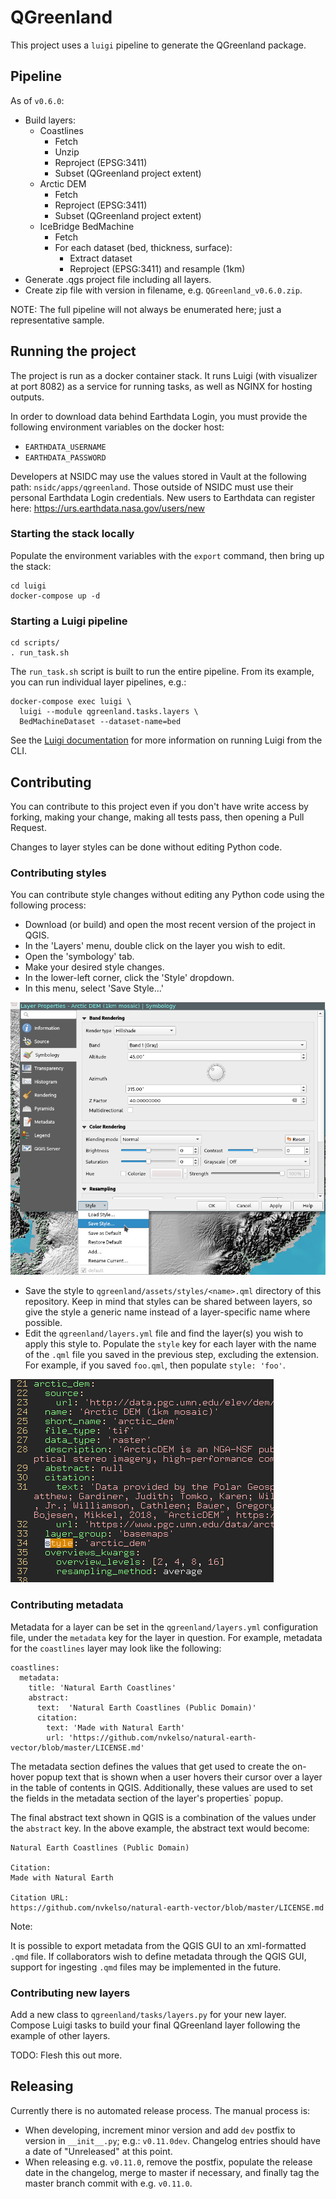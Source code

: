 # QGreenland

This project uses a `luigi` pipeline to generate the QGreenland package.


## Pipeline

As of `v0.6.0`:

* Build layers:
    * Coastlines
        * Fetch
        * Unzip
        * Reproject (EPSG:3411)
        * Subset (QGreenland project extent)
    * Arctic DEM
        * Fetch
        * Reproject (EPSG:3411)
        * Subset (QGreenland project extent)
    * IceBridge BedMachine
        * Fetch
        * For each dataset (bed, thickness, surface):
            * Extract dataset
            * Reproject (EPSG:3411) and resample (1km)
* Generate .qgs project file including all layers.
* Create zip file with version in filename, e.g. `QGreenland_v0.6.0.zip`.

NOTE: The full pipeline will not always be enumerated here; just a
representative sample.


## Running the project

The project is run as a docker container stack. It runs Luigi (with visualizer
at port 8082) as a service for running tasks, as well as NGINX for hosting
outputs.

In order to download data behind Earthdata Login, you must provide the
following environment variables on the docker host:

* `EARTHDATA_USERNAME`
* `EARTHDATA_PASSWORD`

Developers at NSIDC may use the values stored in Vault at the following path:
`nsidc/apps/qgreenland`. Those outside of NSIDC must use their personal
Earthdata Login credentials. New users to Earthdata can register here:
https://urs.earthdata.nasa.gov/users/new


### Starting the stack locally

Populate the environment variables with the `export` command, then bring up the
stack:

```
cd luigi
docker-compose up -d
```

### Starting a Luigi pipeline

```
cd scripts/
. run_task.sh
```

The `run_task.sh` script is built to run the entire pipeline. From its example,
you can run individual layer pipelines, e.g.:

```
docker-compose exec luigi \
  luigi --module qgreenland.tasks.layers \
  BedMachineDataset --dataset-name=bed
```

See the [Luigi documentation](https://luigi.readthedocs.io/en/stable/running_luigi.html)
for more information on running Luigi from the CLI.


## Contributing

You can contribute to this project even if you don't have write access by
forking, making your change, making all tests pass, then opening a Pull
Request.

Changes to layer styles can be done without editing Python code.


### Contributing styles

You can contribute style changes without editing any Python code using the
following process:

* Download (or build) and open the most recent version of the project in QGIS.
* In the 'Layers' menu, double click on the layer you wish to edit.
* Open the 'symbology' tab.
* Make your desired style changes.
* In the lower-left corner, click the 'Style' dropdown.
* In this menu, select 'Save Style...'

![Save style](docs/images/save_style.png)

* Save the style to `qgreenland/assets/styles/<name>.qml` directory of this
  repository. Keep in mind that styles can be shared between layers, so give
  the style a generic name instead of a layer-specific name where possible.
* Edit the `qgreenland/layers.yml` file and find the layer(s) you wish to apply
  this style to. Populate the `style` key for each layer with the name of the
  `.qml` file you saved in the previous step, excluding the extension. For
  example, if you saved `foo.qml`, then populate `style: 'foo'`.

![Style in YAML](docs/images/style_in_yaml.png)


### Contributing metadata

Metadata for a layer can be set in the `qgreenland/layers.yml` configuration
file, under the `metadata` key for the layer in question. For example, metadata
for the `coastlines` layer may look like the following:

```
coastlines:
  metadata:
    title: 'Natural Earth Coastlines'
    abstract:
      text:  'Natural Earth Coastlines (Public Domain)'
      citation:
        text: 'Made with Natural Earth'
        url: 'https://github.com/nvkelso/natural-earth-vector/blob/master/LICENSE.md'
```

The metadata section defines the values that get used to create the on-hover
popup text that is shown when a user hovers their cursor over a layer in the
table of contents in QGIS. Additionally, these values are used to set the fields
in the metadata section of the layer's properties` popup.

The final abstract text shown in QGIS is a combination of the values under the
`abstract` key. In the above example, the abstract text would become:

```
Natural Earth Coastlines (Public Domain)

Citation:
Made with Natural Earth

Citation URL:
https://github.com/nvkelso/natural-earth-vector/blob/master/LICENSE.md
```

Note:

It is possible to export metadata from the QGIS GUI to an xml-formatted `.qmd`
file. If collaborators wish to define metadata through the QGIS GUI, support for
ingesting `.qmd` files may be implemented in the future.


### Contributing new layers

Add a new class to `qgreenland/tasks/layers.py` for your new layer. Compose
Luigi tasks to build your final QGreenland layer following the example of other
layers.

TODO: Flesh this out more.


## Releasing

Currently there is no automated release process. The manual process is:

* When developing, increment minor version and add `dev` postfix to version in
  `__init__.py`; e.g.: `v0.11.0dev`. Changelog entries should have a date of
  "Unreleased" at this point.
* When releasing e.g. `v0.11.0`, remove the postfix, populate the release date
  in the changelog, merge to master if necessary, and finally tag the master
  branch commit with e.g. `v0.11.0`.
